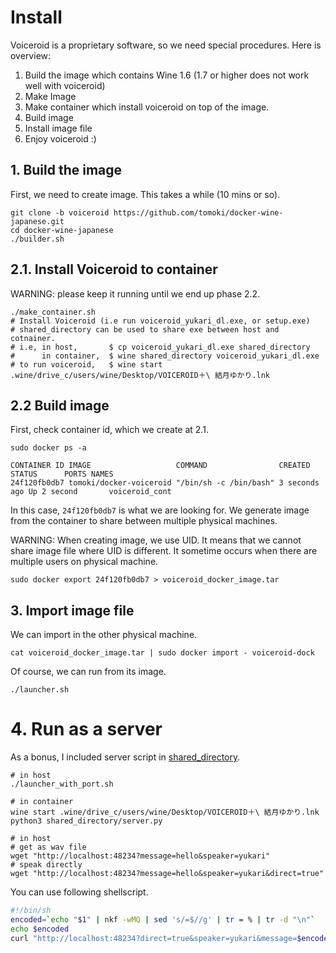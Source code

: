 # Install
Voiceroid is a proprietary software, so we need special procedures.
Here is overview:

1. Build the image which contains Wine 1.6 (1.7 or higher does not work well with voiceroid)
2. Make Image
  1. Make container which install voiceroid on top of the image.
  2. Build image
3. Install image file
4. Enjoy voiceroid :)

## 1. Build the image
First, we need to create image. This takes a while (10 mins or so).
```{.sh}
git clone -b voiceroid https://github.com/tomoki/docker-wine-japanese.git
cd docker-wine-japanese
./builder.sh
```

## 2.1. Install Voiceroid to container
WARNING: please keep it running until we end up phase 2.2.
```{.sh}
./make_container.sh
# Install Voiceroid (i.e run voiceroid_yukari_dl.exe, or setup.exe)
# shared_directory can be used to share exe between host and cotnainer.
# i.e, in host,       $ cp voiceroid_yukari_dl.exe shared_directory
#      in container,  $ wine shared_directory voiceroid_yukari_dl.exe
# to run voiceroid,   $ wine start .wine/drive_c/users/wine/Desktop/VOICEROID＋\ 結月ゆかり.lnk
```

## 2.2 Build image
First, check container id, which we create at 2.1.
```{.sh}
sudo docker ps -a

CONTAINER ID IMAGE                   COMMAND                CREATED       STATUS      PORTS NAMES
24f120fb0db7 tomoki/docker-voiceroid "/bin/sh -c /bin/bash" 3 seconds ago Up 2 second       voiceroid_cont
```

In this case, `24f120fb0db7` is what we are looking for.
We generate image from the container to share between multiple physical machines.

WARNING: When creating image, we use UID.
It means that we cannot share image file where UID is different.
It sometime occurs when there are multiple users on physical machine.

```{.sh}
sudo docker export 24f120fb0db7 > voiceroid_docker_image.tar
```

## 3. Import image file

We can import in the other physical machine.
```{.sh}
cat voiceroid_docker_image.tar | sudo docker import - voiceroid-dock
```

Of course, we can run from its image.
```{.sh}
./launcher.sh
```

# 4. Run as a server
As a bonus, I included server script in [shared_directory](shared_directory).

```{.sh}
# in host
./launcher_with_port.sh

# in container
wine start .wine/drive_c/users/wine/Desktop/VOICEROID＋\ 結月ゆかり.lnk
python3 shared_directory/server.py

# in host
# get as wav file
wget "http://localhost:48234?message=hello&speaker=yukari"
# speak directly
wget "http://localhost:48234?message=hello&speaker=yukari&direct=true"
```

You can use following shellscript.

```.sh
#!/bin/sh
encoded=`echo "$1" | nkf -wMQ | sed 's/=$//g' | tr = % | tr -d "\n"`
echo $encoded
curl "http://localhost:48234?direct=true&speaker=yukari&message=$encoded"
```

